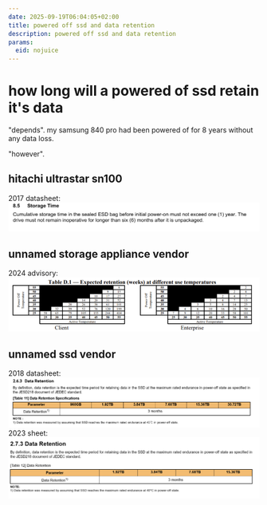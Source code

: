 ```yaml
---
date: 2025-09-19T06:04:05+02:00
title: powered off ssd and data retention
description: powered off ssd and data retention
params:
  eid: nojuice
---
```


# how long will a powered of ssd retain it's data

"depends". my samsung 840 pro had been powered of for 8 years without any data loss.

"however".

## hitachi ultrastar sn100

2017 datasheet:
![dataloss3](dataloss3.png)

## unnamed storage appliance vendor

2024 advisory:
![dataloss4](dataloss4.png)

## unnamed ssd vendor

2018 datasheet:
![dataloss1](dataloss1.png)
2023 sheet:
![dataloss2](dataloss2.png)
